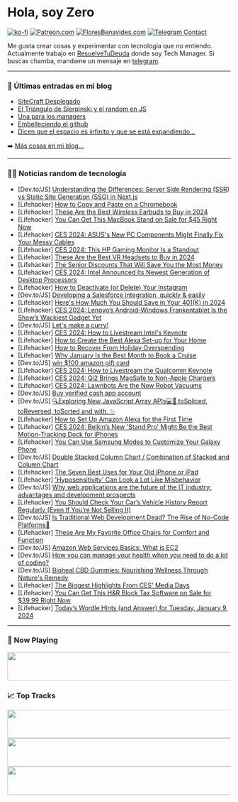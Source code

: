 # Hola, soy Zero

[![ko-fi](https://ko-fi.com/img/githubbutton_sm.svg)](https://ko-fi.com/J3J4N0LUK)
[![Patreon.com](https://img.shields.io/endpoint.svg?url=https%3A%2F%2Fshieldsio-patreon.vercel.app%2Fapi%3Fusername%3Dzerodragon%26type%3Dpatrons&style=for-the-badge)](https://patreon.com/zerodragon)
[![FloresBenavides.com](https://img.shields.io/website?down_message=oops&label=MiBlog&style=for-the-badge&up_message=online&url=https%3A%2F%2Ffloresbenavides.com)](https://floresbenavides.com)
[![Telegram Contact](https://img.shields.io/badge/escr%C3%ADbeme-ZeroDragon-%2326A5E4?style=for-the-badge&logo=telegram)](https://t.me/zerodragon)

Me gusta crear cosas y experimentar con tecnología que no entiendo.
Actualmente trabajo en [ResuelveTuDeuda](http://github.com/resuelve) donde soy Tech Manager.
Si buscas chamba, mandame un mensaje en [telegram](https://t.me/zerodragon).

---

### 📕 Últimas entradas en mi blog
<!-- BLOG-POST-LIST:START -->
- [SiteCraft Desplegado](https://floresbenavides.com/sitecraft-desplegado/)
- [El Triángulo de Sierpinski y el random en JS](https://floresbenavides.com/el-triangulo-de-sierpinski-y-el-random-en-js/)
- [Una para los managers](https://floresbenavides.com/una-para-los-managers/)
- [Embelleciendo el github](https://floresbenavides.com/embelleciendo-el-github/)
- [Dicen que el espacio es infinito y que se está expandiendo…](https://floresbenavides.com/dicen-que-el-espacio-es-infinito-y-que-se-esta-expandiendo/)
<!-- BLOG-POST-LIST:END -->

➡️ [Más cosas en mi blog...](https://floresbenavides.com)

---

### 👨‍💻 Noticias random de tecnología
<!-- TECH-POSTS:START -->
- [Dev.to/JS] [Understanding the Differences: Server Side Rendering &lpar;SSR&rpar; vs Static Site Generation &lpar;SSG&rpar; in Next.js](https://dev.to/lexyerresta/understanding-the-differences-server-side-rendering-ssr-vs-static-site-generation-ssg-in-nextjs-27cg)
- [Lifehacker] [How to Copy and Paste on a Chromebook](https://lifehacker.com/tech/how-to-copy-and-paste-on-a-chromebook)
- [Lifehacker] [These Are the Best Wireless Earbuds to Buy in 2024](https://lifehacker.com/tech/best-wireless-earbuds)
- [Lifehacker] [You Can Get This MacBook Stand on Sale for $45 Right Now](https://lifehacker.com/tech/elevate-macbook-stand-sale)
- [Lifehacker] [CES 2024: ASUS&#39;s New PC Components Might Finally Fix Your Messy Cables](https://lifehacker.com/tech/asus-reveals-new-btf-pc-components)
- [Lifehacker] [CES 2024: This HP Gaming Monitor Is a Standout](https://lifehacker.com/tech/this-hp-monitor-is-one-of-my-favorite-from-ces-2024)
- [Lifehacker] [These Are the Best VR Headsets to Buy in 2024](https://lifehacker.com/tech/best-vr-headsets-for-2024)
- [Lifehacker] [The Senior Discounts That Will Save You the Most Money](https://lifehacker.com/money/best-senior-discounts)
- [Lifehacker] [CES 2024: Intel Announced Its Newest Generation of Desktop Processors](https://lifehacker.com/tech/ces-2024-intel-unveils-14th-gen-desktop-processors)
- [Lifehacker] [How to Deactivate &lpar;or Delete&rpar; Your Instagram](https://lifehacker.com/tech/how-to-deactivate-or-delete-your-instagram)
- [Dev.to/JS] [Developing a Salesforce integration, quickly &amp; easily](https://dev.to/alloyautomation/developing-a-salesforce-integration-quickly-easily-1m4a)
- [Lifehacker] [Here&#39;s How Much You Should Save in Your 401&lpar;K&rpar; in 2024](https://lifehacker.com/money/how-much-you-should-save-in-your-401k-in-2024)
- [Lifehacker] [CES 2024: Lenovo’s Android-Windows Frankentablet Is the Show’s Wackiest Gadget Yet](https://lifehacker.com/tech/lenovo-android-windows-frankentablet-ces-2024)
- [Dev.to/JS] [Let&#39;s make a curry!](https://dev.to/saksham-malhotra/lets-make-a-curry-426k)
- [Lifehacker] [CES 2024: How to Livestream Intel&#39;s Keynote](https://lifehacker.com/tech/ces-2024-intel-keynote)
- [Lifehacker] [How to Create the Best Alexa Set-up for Your Home](https://lifehacker.com/tech/best-ways-to-set-up-alexa-for-your-home)
- [Lifehacker] [How to Recover From Holiday Overspending](https://lifehacker.com/money/how-to-recover-from-holiday-overspending)
- [Lifehacker] [Why January Is the Best Month to Book a Cruise](https://lifehacker.com/travel/best-time-to-book-cruise)
- [Dev.to/JS] [win $100 amazon gift card](https://dev.to/rasel1212/win-100-amazon-gift-card-4m9j)
- [Lifehacker] [CES 2024: How to Livestream the Qualcomm Keynote](https://lifehacker.com/tech/qualcomm-keynote-ces-2024)
- [Lifehacker] [CES 2024: Qi2 Brings MagSafe to Non-Apple Chargers](https://lifehacker.com/tech/ces-2024-qi2-magsafe-chargers)
- [Lifehacker] [CES 2024: Lawnbots Are the New Robot Vacuums](https://lifehacker.com/tech/robot-lawnmowers-at-ces-2024)
- [Dev.to/JS] [Buy verified cash app account](https://dev.to/hizjjssbs/buy-verified-cash-app-account-299h)
- [Dev.to/JS] [🔍Exploring New JavaScript Array APIs💻🧩 toSpliced, toReversed, toSorted and with. ✨](https://dev.to/ghiobi/exploring-new-javascript-array-apis-tospliced-toreversed-tosorted-4ef9)
- [Lifehacker] [How to Set Up Amazon Alexa for the First Time](https://lifehacker.com/tech/how-to-set-up-amazon-alexa-for-the-first-time)
- [Lifehacker] [CES 2024: Belkin’s New &#39;Stand Pro&#39; Might Be the Best Motion-Tracking Dock for iPhones](https://lifehacker.com/tech/belkin-iphone-stand-pro-announcement)
- [Lifehacker] [You Can Use Samsung Modes to Customize Your Galaxy Phone](https://lifehacker.com/tech/samsung-galaxy-modes)
- [Dev.to/JS] [Double Stacked Column Chart / Combination of Stacked and Column Chart](https://dev.to/sarah_ba4/double-stacked-column-chart-combination-of-stacked-and-column-chart-4f1)
- [Lifehacker] [The Seven Best Uses for Your Old iPhone or iPad](https://lifehacker.com/tech/uses-for-old-iphone-ipad)
- [Lifehacker] [&#39;Hyposensitivity&#39; Can Look a Lot Like Misbehavior](https://lifehacker.com/family/what-is-hyposensitivity)
- [Dev.to/JS] [Why web applications are the future of the IT industry: advantages and development prospects](https://dev.to/sparkouttech/why-web-applications-are-the-future-of-the-it-industry-advantages-and-development-prospects-47il)
- [Lifehacker] [You Should Check Your Car’s Vehicle History Report Regularly &lpar;Even If You’re Not Selling It&rpar;](https://lifehacker.com/money/why-you-should-check-your-cars-vehicle-history-report)
- [Dev.to/JS] [Is Traditional Web Development Dead? The Rise of No-Code Platforms🧐](https://dev.to/zanepearton/is-traditional-web-development-dead-the-rise-of-no-code-platforms-3o8c)
- [Lifehacker] [These Are My Favorite Office Chairs for Comfort and Function](https://lifehacker.com/work/the-best-office-chairs-for-every-persons-needs)
- [Dev.to/JS] [Amazon Web Services Basics: What is EC2](https://dev.to/cristuker/amazon-web-services-basics-what-is-ec2-3aa2)
- [Dev.to/JS] [How you can manage your health when you need to do a lot of coding?](https://dev.to/healthwiibes/how-you-can-manage-your-health-when-you-need-to-do-a-lot-of-coding-20ek)
- [Dev.to/JS] [Bioheal CBD Gummies: Nourishing Wellness Through Nature&#39;s Remedy](https://dev.to/gummieshealthcare/bioheal-cbd-gummies-nourishing-wellness-through-natures-remedy-1jo8)
- [Lifehacker] [The Biggest Highlights From CES&#39; Media Days](https://lifehacker.com/tech/the-best-highlights-from-ces-media-days)
- [Lifehacker] [You Can Get This H&amp;R Block Tax Software on Sale for $39.99 Right Now](https://lifehacker.com/money/hr-block-tax-software-sale)
- [Lifehacker] [Today’s Wordle Hints &lpar;and Answer&rpar; for Tuesday, January 9, 2024](https://lifehacker.com/entertainment/wordle-answer-today-january-9-2024)<!-- TECH-POSTS:END -->

---

### 🎵 Now Playing
<a href="https://spotify-now-playing-dun.vercel.app/now-playing?open"><img src="https://spotify-now-playing-dun.vercel.app/now-playing" width="540" height="64"></a>

### 📈 Top Tracks
<a href="https://spotify-now-playing-dun.vercel.app/top-tracks?i=1&open"><img src="https://spotify-now-playing-dun.vercel.app/top-tracks?i=1" width="540" height="64"></a>
<a href="https://spotify-now-playing-dun.vercel.app/top-tracks?i=2&open"><img src="https://spotify-now-playing-dun.vercel.app/top-tracks?i=2" width="540" height="64"></a>
<a href="https://spotify-now-playing-dun.vercel.app/top-tracks?i=3&open"><img src="https://spotify-now-playing-dun.vercel.app/top-tracks?i=3" width="540" height="64"></a>
